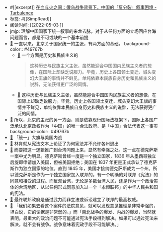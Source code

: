 - #[[excerpt]] [在血与火之间：俄乌战争背景下，中国的「反分裂」叙事困境 - Turbulence](https://turbulence.nei.st/medium/theinitium/xzcvtrto/)
- 标签: #[[SimpRead]]
- 阅读时间: [[2022-05-03 ]]
- jmjp: 理解中国国家下统一叙事的来龙去脉，对于从任何方面的立场回应台海问题而言，都是不可或缺的一个基本前提
- [📌](<http://localhost:7026/reading/147?title=在血与火之间：俄乌战争背景下，中国的「反分裂」叙事困境 - Turbulence#id=1651508319115>)  一直以来，北京关于国家统一的主张，有两方面的基础。
  background-color:: #49767b
	- [📌](<http://localhost:7026/reading/147?title=在血与火之间：俄乌战争背景下，中国的「反分裂」叙事困境 - Turbulence#id=1651508325689>)  一个方面是历史和民族主义的
	  > 这种历史与民族主义主张，虽然能迎合中国国内民族主义者的想像，在国际上却缺乏说服力。毕竟，历史上各国领土变迁、城头变幻大王旗的事情并不鲜见，单纯依靠本民族自身历史和民族主义的说辞，无法获得更广泛的同情。
	- [📌](<http://localhost:7026/reading/147?title=在血与火之间：俄乌战争背景下，中国的「反分裂」叙事困境 - Turbulence#id=1651508394345>)  这种历史与民族主义主张，虽然能迎合中国国内民族主义者的想像，在国际上却缺乏说服力。毕竟，历史上各国领土变迁、城头变幻大王旗的事情并不鲜见，单纯依靠本民族自身历史和民族主义的说辞，无法获得更广泛的同情。
- [📌](<http://localhost:7026/reading/147?title=在血与火之间：俄乌战争背景下，中国的「反分裂」叙事困境 - Turbulence#id=1651508405923>)  所以，北京的主张的另一方面，则是依靠现行国际法框架下，国际上各国广泛承认北京政权作为「中国」的唯一合法政府、是「中国」合法代表这一事实
  background-color:: #49767b
- [📌](<http://localhost:7026/reading/147?title=在血与火之间：俄乌战争背景下，中国的「反分裂」叙事困境 - Turbulence#id=1651508590392>)  「统一」大旗与美国内战
- [📌](<http://localhost:7026/reading/147?title=在血与火之间：俄乌战争背景下，中国的「反分裂」叙事困境 - Turbulence#id=1651509020207>)  林肯就从宪法文本上论证了为何宪法并不允许各州退出
- [📌](<http://localhost:7026/reading/147?title=在血与火之间：俄乌战争背景下，中国的「反分裂」叙事困境 - Turbulence#id=1651509084272>)  而要把这一逻辑推广到台湾问题上来，显然有牵强之处。这一点在德克萨斯一案中尤为明显。德克萨斯曾经一度是一个独立国家，1836 年从墨西哥独立后旋即申请加入美国，但被美国拒绝；美国在 1837 年更是正式承认了德克萨斯作为独立国家的地位。直到 1845 年，美国才接纳德克萨斯成为一个州。所以德克萨斯是作为一个独立国家加入联邦的，有一个明确的对联邦《宪法》的同意和接受的过程。而反观台湾，无论是多数台湾人民，还是作为一个政治实体的台湾地区，从以任何形式同意加入过一个「永恒联邦」的中华人民共和国的宪法。
- [📌](<http://localhost:7026/reading/147?title=在血与火之间：俄乌战争背景下，中国的「反分裂」叙事困境 - Turbulence#id=1651509505616>)  最终联邦政府是通过武力而非立法或诉讼建立了联邦的最高权威。
- [📌](<http://localhost:7026/reading/147?title=在血与火之间：俄乌战争背景下，中国的「反分裂」叙事困境 - Turbulence#id=1651509521955>)  「我们如果去看这个案件的法院意见，就可以发现意见推理是非常牵强的，坦白说，它的论据是非常弱的。」而「南北战争的爆发、内战的爆发，当然就表明，最重大的政治问题不可能通过宪法手段得到解决。如果可以通过宪法来解决，就不会有战争。战争意味着宪政手段不可能解决。」